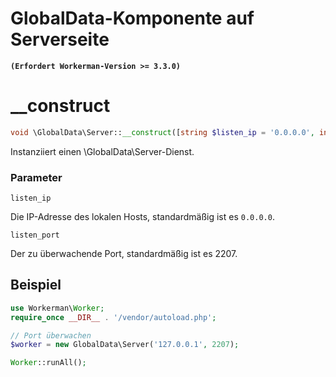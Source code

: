 # GlobalData-Komponente auf Serverseite
**```(Erfordert Workerman-Version >= 3.3.0)```**

# __construct
```php
void \GlobalData\Server::__construct([string $listen_ip = '0.0.0.0', int $listen_port = 2207])
```

Instanziiert einen \GlobalData\Server-Dienst.

### Parameter
 ```listen_ip```

Die IP-Adresse des lokalen Hosts, standardmäßig ist es ```0.0.0.0```.

 ```listen_port```

Der zu überwachende Port, standardmäßig ist es 2207.


## Beispiel
```php
use Workerman\Worker;
require_once __DIR__ . '/vendor/autoload.php';

// Port überwachen
$worker = new GlobalData\Server('127.0.0.1', 2207);

Worker::runAll();
```
